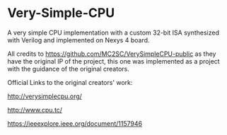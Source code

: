 # Very-Simple-CPU
A very simple CPU implementation with a custom 32-bit ISA synthesized with Verilog and implemented on Nexys 4 board.

All credits to https://github.com/MC2SC/VerySimpleCPU-public as they have the original IP of the project, this one was implemented as a project with the guidance of the original creators.

Official Links to the original creators' work:

http://verysimplecpu.org/

http://www.cpu.tc/

https://ieeexplore.ieee.org/document/1157946
